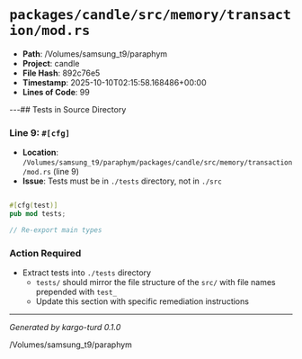 # `packages/candle/src/memory/transaction/mod.rs`

- **Path**: /Volumes/samsung_t9/paraphym
- **Project**: candle
- **File Hash**: 892c76e5  
- **Timestamp**: 2025-10-10T02:15:58.168486+00:00  
- **Lines of Code**: 99

---## Tests in Source Directory


### Line 9: `#[cfg]`

- **Location**: `/Volumes/samsung_t9/paraphym/packages/candle/src/memory/transaction/mod.rs` (line 9)
- **Issue**: Tests must be in `./tests` directory, not in `./src`

```rust

#[cfg(test)]
pub mod tests;

// Re-export main types
```

### Action Required

- Extract tests into `./tests` directory
  - `tests/` should mirror the file structure of the `src/` with file names prepended with `test_`
  - Update this section with specific remediation instructions
  

---

*Generated by kargo-turd 0.1.0*

/Volumes/samsung_t9/paraphym